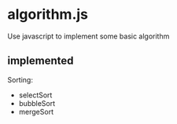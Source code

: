 # algorithm.js

   Use javascript to implement some basic algorithm 

## implemented

Sorting:

- selectSort
- bubbleSort
- mergeSort
